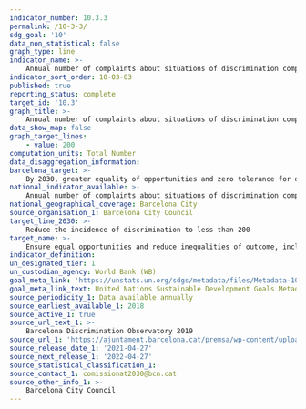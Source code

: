 ```yaml
---
indicator_number: 10.3.3
permalink: /10-3-3/
sdg_goal: '10'
data_non_statistical: false
graph_type: line
indicator_name: >-
    Annual number of complaints about situations of discrimination compiled by the Board of Organisations Assisting Victims of Discrimination
indicator_sort_order: 10-03-03
published: true
reporting_status: complete
target_id: '10.3'
graph_title: >-
    Annual number of complaints about situations of discrimination compiled by the Board of Organisations Assisting Victims of Discrimination
data_show_map: false
graph_target_lines:
    - value: 200
computation_units: Total Number 
data_disaggregation_information: 
barcelona_target: >-
    By 2030, greater equality of opportunities and zero tolerance for discrimination
national_indicator_available: >-
    Annual number of complaints about situations of discrimination compiled by the Board of Organisations Assisting Victims of Discrimination
national_geographical_coverage: Barcelona City
source_organisation_1: Barcelona City Council
target_line_2030: >-
    Reduce the incidence of discrimination to less than 200
target_name: >-
    Ensure equal opportunities and reduce inequalities of outcome, including by eliminating discriminatory laws, policies and practices and promoting appropriate legislation, policies and action in this regard
indicator_definition:
un_designated_tier: 1
un_custodian_agency: World Bank (WB)
goal_meta_link: 'https://unstats.un.org/sdgs/metadata/files/Metadata-10-03-01.pdf'
goal_meta_link_text: United Nations Sustainable Development Goals Metadata (pdf 894kB)
source_periodicity_1: Data available annually
source_earliest_available_1: 2018
source_active_1: true
source_url_text_1: >-
    Barcelona Discrimination Observatory 2019
source_url_1: 'https://ajuntament.barcelona.cat/premsa/wp-content/uploads/2020/05/INFORME_DISCRIMINACIO_2019_A4_CA-1.pdf'
source_release_date_1: '2021-04-27'
source_next_release_1: '2022-04-27'
source_statistical_classification_1: 
source_contact_1: comissionat2030@bcn.cat
source_other_info_1: >-
    Barcelona City Council
---
```

